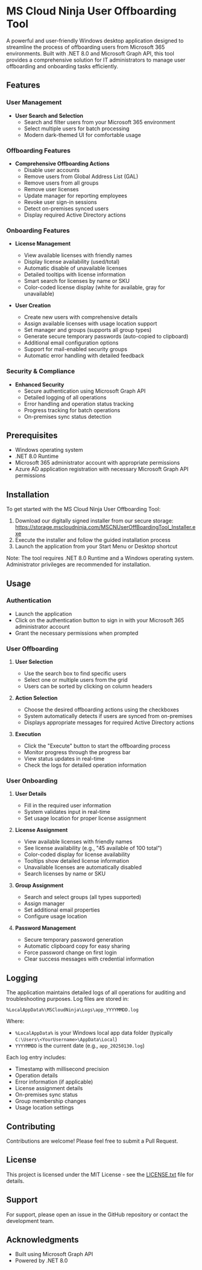 # MS Cloud Ninja User Offboarding Tool

A powerful and user-friendly Windows desktop application designed to streamline the process of offboarding users from Microsoft 365 environments. Built with .NET 8.0 and Microsoft Graph API, this tool provides a comprehensive solution for IT administrators to manage user offboarding and onboarding tasks efficiently.

## Features

### User Management
- **User Search and Selection**
  - Search and filter users from your Microsoft 365 environment
  - Select multiple users for batch processing
  - Modern dark-themed UI for comfortable usage

### Offboarding Features
- **Comprehensive Offboarding Actions**
  - Disable user accounts
  - Remove users from Global Address List (GAL)
  - Remove users from all groups
  - Remove user licenses
  - Update manager for reporting employees
  - Revoke user sign-in sessions
  - Detect on-premises synced users
  - Display required Active Directory actions

### Onboarding Features
- **License Management**
  - View available licenses with friendly names
  - Display license availability (used/total)
  - Automatic disable of unavailable licenses
  - Detailed tooltips with license information
  - Smart search for licenses by name or SKU
  - Color-coded license display (white for available, gray for unavailable)

- **User Creation**
  - Create new users with comprehensive details
  - Assign available licenses with usage location support
  - Set manager and groups (supports all group types)
  - Generate secure temporary passwords (auto-copied to clipboard)
  - Additional email configuration options
  - Support for mail-enabled security groups
  - Automatic error handling with detailed feedback

### Security & Compliance
- **Enhanced Security**
  - Secure authentication using Microsoft Graph API
  - Detailed logging of all operations
  - Error handling and operation status tracking
  - Progress tracking for batch operations
  - On-premises sync status detection

## Prerequisites

- Windows operating system
- .NET 8.0 Runtime
- Microsoft 365 administrator account with appropriate permissions
- Azure AD application registration with necessary Microsoft Graph API permissions

## Installation

To get started with the MS Cloud Ninja User Offboarding Tool:

1. Download our digitally signed installer from our secure storage:
   https://storage.mscloudninja.com/MSCNUserOffBoardingTool_Installer.exe
2. Execute the installer and follow the guided installation process
3. Launch the application from your Start Menu or Desktop shortcut

Note: The tool requires .NET 8.0 Runtime and a Windows operating system. Administrator privileges are recommended for installation.

## Usage

### Authentication
- Launch the application
- Click on the authentication button to sign in with your Microsoft 365 administrator account
- Grant the necessary permissions when prompted

### User Offboarding
1. **User Selection**
   - Use the search box to find specific users
   - Select one or multiple users from the grid
   - Users can be sorted by clicking on column headers

2. **Action Selection**
   - Choose the desired offboarding actions using the checkboxes
   - System automatically detects if users are synced from on-premises
   - Displays appropriate messages for required Active Directory actions

3. **Execution**
   - Click the "Execute" button to start the offboarding process
   - Monitor progress through the progress bar
   - View status updates in real-time
   - Check the logs for detailed operation information

### User Onboarding
1. **User Details**
   - Fill in the required user information
   - System validates input in real-time
   - Set usage location for proper license assignment

2. **License Assignment**
   - View available licenses with friendly names
   - See license availability (e.g., "45 available of 100 total")
   - Color-coded display for license availability
   - Tooltips show detailed license information
   - Unavailable licenses are automatically disabled
   - Search licenses by name or SKU

3. **Group Assignment**
   - Search and select groups (all types supported)
   - Assign manager
   - Set additional email properties
   - Configure usage location

4. **Password Management**
   - Secure temporary password generation
   - Automatic clipboard copy for easy sharing
   - Force password change on first login
   - Clear success messages with credential information

## Logging

The application maintains detailed logs of all operations for auditing and troubleshooting purposes. Log files are stored in:
```
%LocalAppData%\MSCloudNinja\Logs\app_YYYYMMDD.log
```
Where:
- `%LocalAppData%` is your Windows local app data folder (typically `C:\Users\<YourUsername>\AppData\Local`)
- `YYYYMMDD` is the current date (e.g., `app_20250130.log`)

Each log entry includes:
- Timestamp with millisecond precision
- Operation details
- Error information (if applicable)
- License assignment details
- On-premises sync status
- Group membership changes
- Usage location settings

## Contributing

Contributions are welcome! Please feel free to submit a Pull Request.

## License

This project is licensed under the MIT License - see the [LICENSE.txt](LICENSE.txt) file for details.

## Support

For support, please open an issue in the GitHub repository or contact the development team.

## Acknowledgments

- Built using Microsoft Graph API
- Powered by .NET 8.0